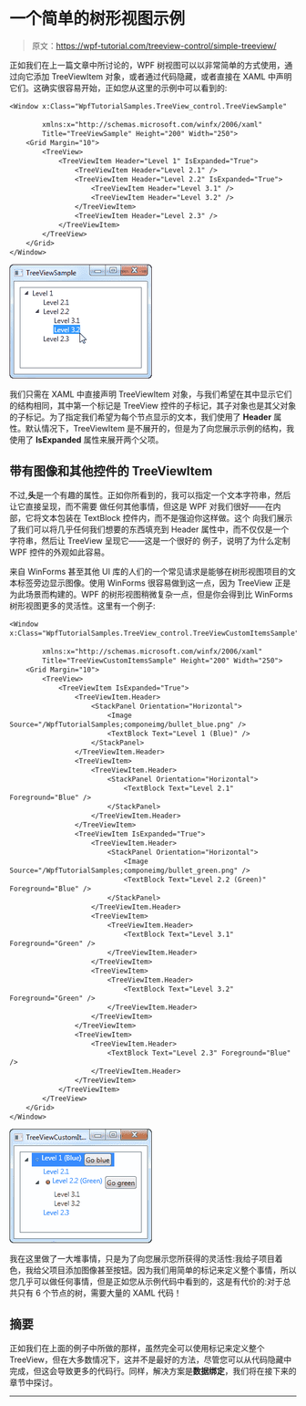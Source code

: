 # 一个简单的树形视图示例

> 原文：<https://wpf-tutorial.com/treeview-control/simple-treeview/>

正如我们在上一篇文章中所讨论的，WPF 树视图可以以非常简单的方式使用，通过向它添加 TreeViewItem 对象，或者通过代码隐藏，或者直接在 XAML 中声明它们。这确实很容易开始，正如您从这里的示例中可以看到的:

```
<Window x:Class="WpfTutorialSamples.TreeView_control.TreeViewSample"

        xmlns:x="http://schemas.microsoft.com/winfx/2006/xaml"
        Title="TreeViewSample" Height="200" Width="250">
    <Grid Margin="10">
		<TreeView>
			<TreeViewItem Header="Level 1" IsExpanded="True">
				<TreeViewItem Header="Level 2.1" />
				<TreeViewItem Header="Level 2.2" IsExpanded="True">
					<TreeViewItem Header="Level 3.1" />
					<TreeViewItem Header="Level 3.2" />
				</TreeViewItem>
				<TreeViewItem Header="Level 2.3" />
			</TreeViewItem>
		</TreeView>
	</Grid>
</Window>
```

![](img/5fdea39791e99cf9aa90d7b784305f9b.png "A simple TreeView control with items defined in the markup")

我们只需在 XAML 中直接声明 TreeViewItem 对象，与我们希望在其中显示它们的结构相同，其中第一个标记是 TreeView 控件的子标记，其子对象也是其父对象的子标记。为了指定我们希望为每个节点显示的文本，我们使用了 **Header** 属性。默认情况下，TreeViewItem 是不展开的，但是为了向您展示示例的结构，我使用了 **IsExpanded** 属性来展开两个父项。

## 带有图像和其他控件的 TreeViewItem

不过,**头**是一个有趣的属性。正如你所看到的，我可以指定一个文本字符串，然后让它直接呈现，而不需要 做任何其他事情，但这是 WPF 对我们很好——在内部，它将文本包装在 TextBlock 控件内，而不是强迫你这样做。这个 向我们展示了我们可以将几乎任何我们想要的东西填充到 Header 属性中，而不仅仅是一个字符串，然后让 TreeView 呈现它——这是一个很好的 例子，说明了为什么定制 WPF 控件的外观如此容易。

<input type="hidden" name="IL_IN_ARTICLE">

来自 WinForms 甚至其他 UI 库的人们的一个常见请求是能够在树形视图项目的文本标签旁边显示图像。使用 WinForms 很容易做到这一点，因为 TreeView 正是为此场景而构建的。WPF 的树形视图稍微复杂一点，但是你会得到比 WinForms 树形视图更多的灵活性。这里有一个例子:

```
<Window x:Class="WpfTutorialSamples.TreeView_control.TreeViewCustomItemsSample"

        xmlns:x="http://schemas.microsoft.com/winfx/2006/xaml"
        Title="TreeViewCustomItemsSample" Height="200" Width="250">
	<Grid Margin="10">
		<TreeView>
			<TreeViewItem IsExpanded="True">
				<TreeViewItem.Header>
					<StackPanel Orientation="Horizontal">
						<Image Source="/WpfTutorialSamples;componeimg/bullet_blue.png" />
						<TextBlock Text="Level 1 (Blue)" />
					</StackPanel>
				</TreeViewItem.Header>
				<TreeViewItem>
					<TreeViewItem.Header>
						<StackPanel Orientation="Horizontal">
							<TextBlock Text="Level 2.1" Foreground="Blue" />
						</StackPanel>
					</TreeViewItem.Header>
				</TreeViewItem>
				<TreeViewItem IsExpanded="True">
					<TreeViewItem.Header>
						<StackPanel Orientation="Horizontal">
							<Image Source="/WpfTutorialSamples;componeimg/bullet_green.png" />
							<TextBlock Text="Level 2.2 (Green)" Foreground="Blue" />
						</StackPanel>
					</TreeViewItem.Header>
					<TreeViewItem>
						<TreeViewItem.Header>
							<TextBlock Text="Level 3.1" Foreground="Green" />
						</TreeViewItem.Header>
					</TreeViewItem>
					<TreeViewItem>
						<TreeViewItem.Header>
							<TextBlock Text="Level 3.2" Foreground="Green" />
						</TreeViewItem.Header>
					</TreeViewItem>
				</TreeViewItem>
				<TreeViewItem>
					<TreeViewItem.Header>
						<TextBlock Text="Level 2.3" Foreground="Blue" />
					</TreeViewItem.Header>
				</TreeViewItem>
			</TreeViewItem>
		</TreeView>
	</Grid>
</Window>
```

![](img/937754a3edd0f62b24be2ba32eac1c1b.png "A TreeView control with items defined in the markup, using the Header property for custom content like images")

我在这里做了一大堆事情，只是为了向您展示您所获得的灵活性:我给子项目着色，我给父项目添加图像甚至按钮。因为我们用简单的标记来定义整个事情，所以您几乎可以做任何事情，但是正如您从示例代码中看到的，这是有代价的:对于总共只有 6 个节点的树，需要大量的 XAML 代码！

## 摘要

正如我们在上面的例子中所做的那样，虽然完全可以使用标记来定义整个 TreeView，但在大多数情况下，这并不是最好的方法，尽管您可以从代码隐藏中完成，但这会导致更多的代码行。同样，解决方案是**数据绑定**，我们将在接下来的章节中探讨。

* * *